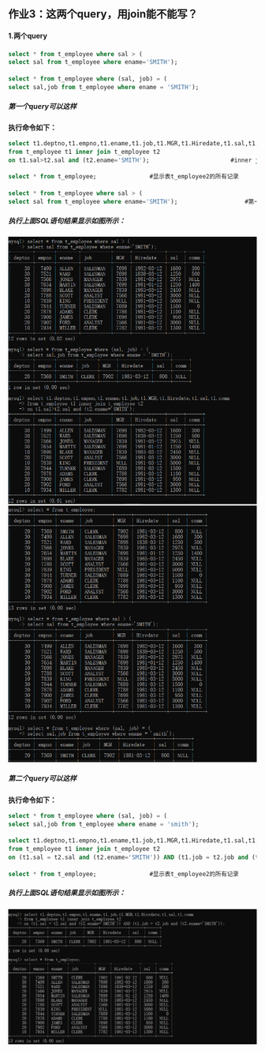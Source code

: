 ## 作业3：这两个query，用join能不能写？
#### 1.两个query

```SQL
select * from t_employee where sal > (
select sal from t_employee where ename='SMITH');

select * from t_employee where (sal, job) = (
select sal,job from t_employee where ename = 'SMITH');
```

##### 第一个query可以这样
**执行命令如下：**

```SQL
select t1.deptno,t1.empno,t1.ename,t1.job,t1.MGR,t1.Hiredate,t1.sal,t1.comm    #挑选显示的内容
from t_employee t1 inner join t_employee t2 
on t1.sal>t2.sal and (t2.ename='SMITH');                       #inner join 的条件

select * from t_employee;               #显示表t_employee2的所有记录

select * from t_employee where sal > (
select sal from t_employee where ename='SMITH');                   #第一个query
```
##### 执行上面SQL语句结果显示如图所示：
![](https://github.com/fyh1234/homework/blob/master/photo/24.png)
![](https://github.com/fyh1234/homework/blob/master/photo/25.png)

##### 第二个query可以这样
**执行命令如下：**

```SQL
select * from t_employee where (sal, job) = (
select sal,job from t_employee where ename = 'smith');                 #第二个query

select t1.deptno,t1.empno,t1.ename,t1.job,t1.MGR,t1.Hiredate,t1.sal,t1.comm          #挑选显示的内容
from t_employee t1 inner join t_employee t2 
on (t1.sal = t2.sal and (t2.ename='SMITH')) AND (t1.job = t2.job and (t2.ename='SMITH'));        #inner join 的条件

select * from t_employee;               #显示表t_employee2的所有记录
```
##### 执行上面SQL语句结果显示如图所示：
![](https://github.com/fyh1234/homework/blob/master/photo/26.png)


